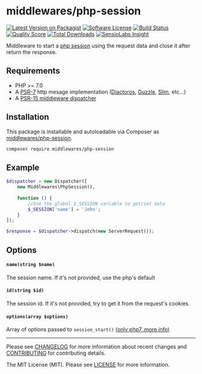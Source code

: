 # middlewares/php-session

[![Latest Version on Packagist][ico-version]][link-packagist]
[![Software License][ico-license]](LICENSE)
[![Build Status][ico-travis]][link-travis]
[![Quality Score][ico-scrutinizer]][link-scrutinizer]
[![Total Downloads][ico-downloads]][link-downloads]
[![SensioLabs Insight][ico-sensiolabs]][link-sensiolabs]

Middleware to start a [php session](http://php.net/manual/en/book.session.php) using the request data and close it after return the response.

## Requirements

* PHP >= 7.0
* A [PSR-7](https://packagist.org/providers/psr/http-message-implementation) http mesage implementation ([Diactoros](https://github.com/zendframework/zend-diactoros), [Guzzle](https://github.com/guzzle/psr7), [Slim](https://github.com/slimphp/Slim), etc...)
* A [PSR-15 middleware dispatcher](https://github.com/middlewares/awesome-psr15-middlewares#dispatcher)

## Installation

This package is installable and autoloadable via Composer as [middlewares/php-session](https://packagist.org/packages/middlewares/php-session).

```sh
composer require middlewares/php-session
```

## Example

```php
$dispatcher = new Dispatcher([
	new Middlewares\PhpSession(),
    
    function () {
        //Use the global $_SESSION variable to get/set data
        $_SESSION['name'] = 'John';
    }
]);

$response = $dispatcher->dispatch(new ServerRequest());
```

## Options

#### `name(string $name)`

The session name. If it's not provided, use the php's default

#### `id(string $id)`

The session id. If it's not provided, try to get it from the request's cookies.

#### `options(array $options)`

Array of options passed to `session_start()` [(only php7, more info)](http://php.net/manual/en/migration70.new-features.php#migration70.new-features.session-options)

---

Please see [CHANGELOG](CHANGELOG.md) for more information about recent changes and [CONTRIBUTING](CONTRIBUTING.md) for contributing details.

The MIT License (MIT). Please see [LICENSE](LICENSE) for more information.

[ico-version]: https://img.shields.io/packagist/v/middlewares/php-session.svg?style=flat-square
[ico-license]: https://img.shields.io/badge/license-MIT-brightgreen.svg?style=flat-square
[ico-travis]: https://img.shields.io/travis/middlewares/php-session/master.svg?style=flat-square
[ico-scrutinizer]: https://img.shields.io/scrutinizer/g/middlewares/php-session.svg?style=flat-square
[ico-downloads]: https://img.shields.io/packagist/dt/middlewares/php-session.svg?style=flat-square
[ico-sensiolabs]: https://img.shields.io/sensiolabs/i/ddd29a82-48bb-4fdd-a71d-98a3c00abd7c.svg?style=flat-square

[link-packagist]: https://packagist.org/packages/middlewares/php-session
[link-travis]: https://travis-ci.org/middlewares/php-session
[link-scrutinizer]: https://scrutinizer-ci.com/g/middlewares/php-session
[link-downloads]: https://packagist.org/packages/middlewares/php-session
[link-sensiolabs]: https://insight.sensiolabs.com/projects/ddd29a82-48bb-4fdd-a71d-98a3c00abd7c

